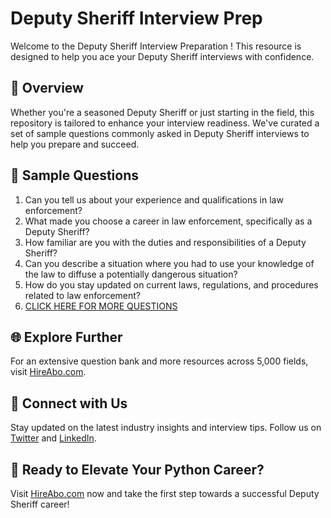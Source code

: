 # Deputy Sheriff Interview Prep

Welcome to the Deputy Sheriff Interview Preparation ! This resource is designed to help you ace your Deputy Sheriff interviews with confidence.

## 🚀 Overview

Whether you're a seasoned Deputy Sheriff or just starting in the field, this repository is tailored to enhance your interview readiness. We've curated a set of sample questions commonly asked in Deputy Sheriff interviews to help you prepare and succeed.

## 📝 Sample Questions

1. Can you tell us about your experience and qualifications in law enforcement?
2. What made you choose a career in law enforcement, specifically as a Deputy Sheriff?
3. How familiar are you with the duties and responsibilities of a Deputy Sheriff?
4. Can you describe a situation where you had to use your knowledge of the law to diffuse a potentially dangerous situation?
5. How do you stay updated on current laws, regulations, and procedures related to law enforcement?
6. [CLICK HERE FOR MORE QUESTIONS](https://hireabo.com/job/9_3_5/Deputy%20Sheriff)

## 🌐 Explore Further

For an extensive question bank and more resources across 5,000 fields, visit [HireAbo.com](https://www.hireabo.com).

## 📱 Connect with Us

Stay updated on the latest industry insights and interview tips. Follow us on [Twitter](https://twitter.com/hireabo) and [LinkedIn](https://www.linkedin.com/in/hire-abo-3609972a8/).

## 🚀 Ready to Elevate Your Python Career?

Visit [HireAbo.com](https://www.hireabo.com) now and take the first step towards a successful Deputy Sheriff career!